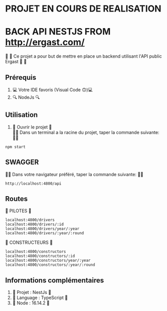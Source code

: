 # PROJET EN COURS DE REALISATION

# BACK API NESTJS FROM http://ergast.com/

:fries: :shrimp: Ce projet a pour but de mettre en place un backend utilisant l'API public Ergast :fries: :shrimp:

## Prérequis
1. :computer: Votre IDE favoris (Visual Code 🙃):computer:
2. :mag: NodeJs :mag:

## Utilisation
1. :abacus: Ouvrir le projet :abacus:  
   :man_technologist: Dans un terminal a la racine du projet, taper la commande suivante: :man_technologist:
```shell script
npm start
```
## SWAGGER
:man_technologist: Dans votre navigateur préféré, taper la commande suivante: :man_technologist:
```shell script
http://localhost:4800/api
```

## Routes

:milky_way: PILOTES :milky_way:  
````shell
localhost:4800/drivers
localhost:4800/drivers/:id
localhost:4800/drivers/year/:year
localhost:4800/drivers/:year/:round
````

:milky_way: CONSTRUCTEURS :milky_way:  
````shell
localhost:4800/constructors
localhost:4800/constructors/:id
localhost:4800/constructors/year/:year
localhost:4800/constructors/:year/:round
````

## Informations complémentaires

1. :blue_book: Projet : NestJs :blue_book:
2. :closed_book: Language : TypeScript :closed_book:
3. :green_book: Node : 16.14.2 :green_book:
